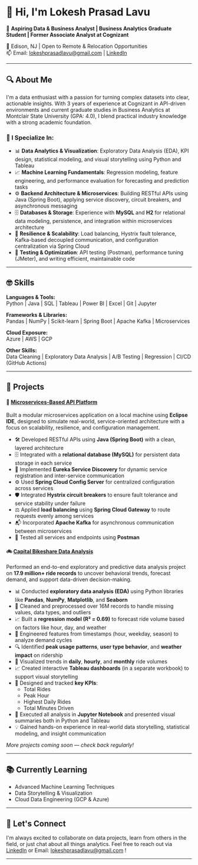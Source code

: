 # 👋 Hi, I'm Lokesh Prasad Lavu

🎯 **Aspiring Data & Business Analyst | Business Analytics Graduate Student | Former Associate Analyst at Cognizant**

📍 Edison, NJ | Open to Remote & Relocation Opportunities  
📫 Email: lokeshprasadlavu@gmail.com | [LinkedIn](https://linkedin.com/in/lokeshprasadlavu)

---

## 🔍 About Me

I'm a data enthusiast with a passion for turning complex datasets into clear, actionable insights. With 3 years of experience at Cognizant in API-driven environments and current graduate studies in Business Analytics at Montclair State University (GPA: 4.0), I blend practical industry knowledge with a strong academic foundation.

### 🧠 I Specialize In:

- 📊 **Data Analytics & Visualization**: Exploratory Data Analysis (EDA), KPI design, statistical modeling, and visual storytelling using Python and Tableau
- 📈 **Machine Learning Fundamentals**: Regression modeling, feature engineering, and performance evaluation for forecasting and prediction tasks
- ⚙️ **Backend Architecture & Microservices**: Building RESTful APIs using Java (Spring Boot), applying service discovery, circuit breakers, and asynchronous messaging
- 🗄️ **Databases & Storage**: Experience with **MySQL** and **H2** for relational data modeling, persistence, and integration within microservices architecture 
- 🔄 **Resilience & Scalability**: Load balancing, Hystrix fault tolerance, Kafka-based decoupled communication, and configuration centralization via Spring Cloud
- 🧪 **Testing & Optimization**: API testing (Postman), performance tuning (JMeter), and writing efficient, maintainable code

---

## 🤓 Skills

**Languages & Tools:**  
Python | Java | SQL | Tableau | Power BI | Excel | Git | Jupyter

**Frameworks & Libraries:**  
Pandas | NumPy | Scikit-learn | Spring Boot | Apache Kafka | Microservices

**Cloud Exposure:**  
Azure | AWS | GCP

**Other Skills:**  
Data Cleaning | Exploratory Data Analysis | A/B Testing | Regression | CI/CD (GitHub Actions)

---

## 🚀 Projects

#### 🧩 [Microservices-Based API Platform](https://github.com/lokeshlavu01/online-shopping)
Built a modular microservices application on a local machine using **Eclipse IDE**, designed to simulate real-world, service-oriented architecture with a focus on scalability, resilience, and configuration management.

- 🛠️ Developed RESTful APIs using **Java (Spring Boot)** with a clean, layered architecture
- 🗄️ Integrated with a **relational database (MySQL)** for persistent data storage in each service
- 🔄 Implemented **Eureka Service Discovery** for dynamic service registration and inter-service communication
- ⚙️ Used **Spring Cloud Config Server** for centralized configuration across services
- 🛡️ Integrated **Hystrix circuit breakers** to ensure fault tolerance and service stability under failure
- ⚖️ Applied **load balancing** using **Spring Cloud Gateway** to route requests evenly among services
- 📬 Incorporated **Apache Kafka** for asynchronous communication between microservices
- 🧪 Tested all services and endpoints using **Postman**

#### 🚲 [Capital Bikeshare Data Analysis](https://github.com/lokeshlavu01/Capital-Bikeshare-Data-Analysis)
Performed an end-to-end exploratory and predictive data analysis project on **17.9 million+ ride records** to uncover behavioral trends, forecast demand, and support data-driven decision-making.

- 📊 Conducted **exploratory data analysis (EDA)** using Python libraries like **Pandas**, **NumPy**, **Matplotlib**, and **Seaborn**
- 🧼 Cleaned and preprocessed over 16M records to handle missing values, data types, and outliers
- 📈 Built a **regression model (R² = 0.69)** to forecast ride volume based on factors like hour, day, and weather
- 🧠 Engineered features from timestamps (hour, weekday, season) to analyze demand cycles
- 🔍 Identified **peak usage patterns**, **user type behavior**, and **weather impact** on ridership
- 📅 Visualized trends in **daily**, **hourly**, and **monthly** ride volumes
- 📈 Created interactive **Tableau dashboards** (in a separate workbook) to support visual storytelling
- 🧾 Designed and tracked **key KPIs**:  
  - Total Rides  
  - Peak Hour  
  - Highest Daily Rides  
  - Total Minutes Driven
- 🧪 Executed all analysis in **Jupyter Notebook** and presented visual summaries both in Python and Tableau
- 💡 Gained hands-on experience in real-world data storytelling, statistical modeling, and insight communication


*More projects coming soon — check back regularly!*

---

## 📚 Currently Learning

- Advanced Machine Learning Techniques  
- Data Storytelling & Visualization  
- Cloud Data Engineering (GCP & Azure)

---

## 🤝 Let's Connect

I'm always excited to collaborate on data projects, learn from others in the field, or just chat about all things analytics. Feel free to reach out via [LinkedIn](https://linkedin.com/in/lokeshprasadlavu) or Email: lokeshprasadlavu@gmail.com !

---
